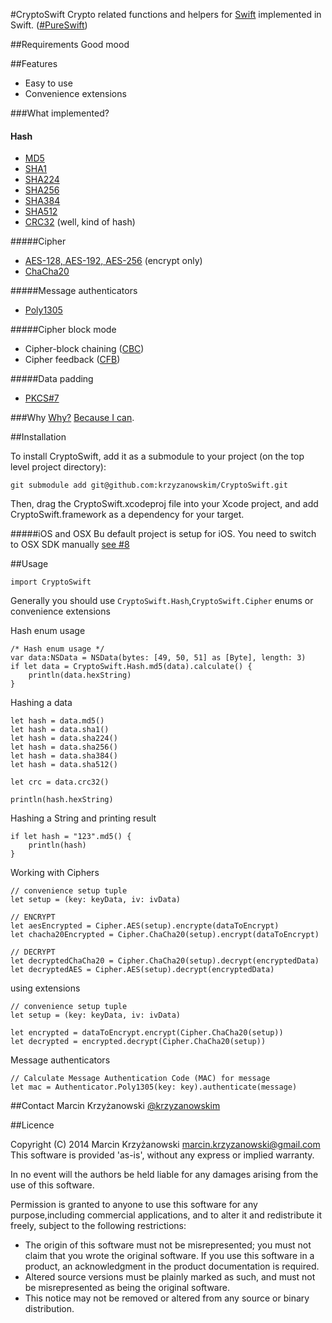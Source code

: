 #CryptoSwift
Crypto related functions and helpers for [Swift](https://developer.apple.com/swift/) implemented in Swift. ([#PureSwift](https://twitter.com/hashtag/pureswift))

##Requirements
Good mood

##Features

- Easy to use
- Convenience extensions

###What implemented?

#### Hash
- [MD5](http://tools.ietf.org/html/rfc1321)
- [SHA1](http://tools.ietf.org/html/rfc3174)
- [SHA224](http://tools.ietf.org/html/rfc6234)
- [SHA256](http://tools.ietf.org/html/rfc6234)
- [SHA384](http://tools.ietf.org/html/rfc6234)
- [SHA512](http://tools.ietf.org/html/rfc6234)
- [CRC32](http://en.wikipedia.org/wiki/Cyclic_redundancy_check) (well, kind of hash)

#####Cipher
- [AES-128, AES-192, AES-256](http://csrc.nist.gov/publications/fips/fips197/fips-197.pd8) (encrypt only)
- [ChaCha20](http://cr.yp.to/chacha/chacha-20080128.pdf)

#####Message authenticators
- [Poly1305](http://cr.yp.to/mac/poly1305-20050329.pdf)

#####Cipher block mode
- Cipher-block chaining ([CBC](http://en.wikipedia.org/wiki/Block_cipher_mode_of_operation#Cipher-block_chaining_.28CBC.29))
- Cipher feedback ([CFB](http://en.wikipedia.org/wiki/Block_cipher_mode_of_operation#Cipher_feedback_.28CFB.29))

#####Data padding
- [PKCS#7](http://tools.ietf.org/html/rfc5652#section-6.3)

###Why
[Why?](https://github.com/krzyzanowskim/CryptoSwift/issues/5) [Because I can](https://github.com/krzyzanowskim/CryptoSwift/issues/5#issuecomment-53379391).

##Installation

To install CryptoSwift, add it as a submodule to your project (on the top level project directory):

	git submodule add git@github.com:krzyzanowskim/CryptoSwift.git

Then, drag the CryptoSwift.xcodeproj file into your Xcode project, and add CryptoSwift.framework as a dependency for your target.

#####iOS and OSX
Bu default project is setup for iOS. You need to switch to OSX SDK manually [see #8](https://github.com/krzyzanowskim/CryptoSwift/issues/8)

##Usage

    import CryptoSwift

Generally you should use `CryptoSwift.Hash`,`CryptoSwift.Cipher` enums or convenience extensions

Hash enum usage
    
    /* Hash enum usage */
    var data:NSData = NSData(bytes: [49, 50, 51] as [Byte], length: 3)
    if let data = CryptoSwift.Hash.md5(data).calculate() {
        println(data.hexString)
    }
    
Hashing a data
	
	let hash = data.md5()
	let hash = data.sha1()
    let hash = data.sha224()
	let hash = data.sha256()
	let hash = data.sha384()
	let hash = data.sha512()
	
	let crc = data.crc32()
	
	println(hash.hexString)
	
Hashing a String and printing result

    if let hash = "123".md5() {
        println(hash)
    }
    
Working with Ciphers

	// convenience setup tuple
	let setup = (key: keyData, iv: ivData)
	
	// ENCRYPT
	let aesEncrypted = Cipher.AES(setup).encrypte(dataToEncrypt)
	let chacha20Encrypted = Cipher.ChaCha20(setup).encrypt(dataToEncrypt)
	
	// DECRYPT
	let decryptedChaCha20 = Cipher.ChaCha20(setup).decrypt(encryptedData)
	let decryptedAES = Cipher.AES(setup).decrypt(encryptedData)
	

using extensions
	
	// convenience setup tuple
	let setup = (key: keyData, iv: ivData)

	let encrypted = dataToEncrypt.encrypt(Cipher.ChaCha20(setup))
	let decrypted = encrypted.decrypt(Cipher.ChaCha20(setup))
	
Message authenticators

	// Calculate Message Authentication Code (MAC) for message
	let mac = Authenticator.Poly1305(key: key).authenticate(message)
    
##Contact
Marcin Krzyżanowski [@krzyzanowskim](http://twitter.com/krzyzanowskim)

##Licence

Copyright (C) 2014 Marcin Krzyżanowski <marcin.krzyzanowski@gmail.com>
This software is provided 'as-is', without any express or implied warranty. 

In no event will the authors be held liable for any damages arising from the use of this software. 

Permission is granted to anyone to use this software for any purpose,including commercial applications, and to alter it and redistribute it freely, subject to the following restrictions:

- The origin of this software must not be misrepresented; you must not claim that you wrote the original software. If you use this software in a product, an acknowledgment in the product documentation is required.
- Altered source versions must be plainly marked as such, and must not be misrepresented as being the original software.
- This notice may not be removed or altered from any source or binary distribution.

